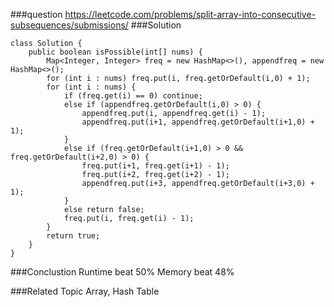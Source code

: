 ###question
https://leetcode.com/problems/split-array-into-consecutive-subsequences/submissions/
###Solution
```
class Solution {
    public boolean isPossible(int[] nums) {
        Map<Integer, Integer> freq = new HashMap<>(), appendfreq = new HashMap<>();
        for (int i : nums) freq.put(i, freq.getOrDefault(i,0) + 1);
        for (int i : nums) {
            if (freq.get(i) == 0) continue;
            else if (appendfreq.getOrDefault(i,0) > 0) {
                appendfreq.put(i, appendfreq.get(i) - 1);
                appendfreq.put(i+1, appendfreq.getOrDefault(i+1,0) + 1);
            }   
            else if (freq.getOrDefault(i+1,0) > 0 && freq.getOrDefault(i+2,0) > 0) {
                freq.put(i+1, freq.get(i+1) - 1);
                freq.put(i+2, freq.get(i+2) - 1);
                appendfreq.put(i+3, appendfreq.getOrDefault(i+3,0) + 1);
            }
            else return false;
            freq.put(i, freq.get(i) - 1);
        }
        return true;
    }
}
```


###Conclustion
Runtime beat 50%
Memory beat 48%

###Related Topic
Array, Hash Table